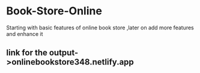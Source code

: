 # Book-Store-Online
Starting with basic features of online book store ,later on add more features and enhance it
## link for the output->onlinebookstore348.netlify.app
